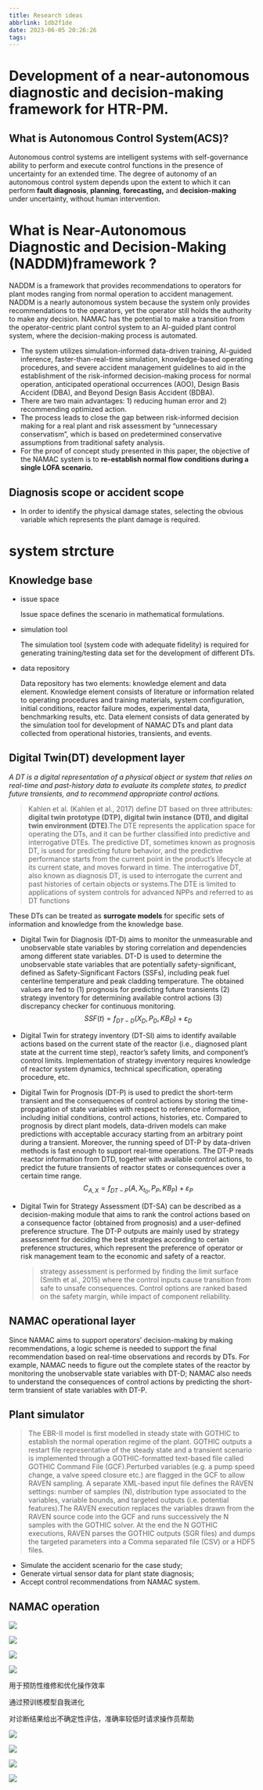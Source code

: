 ```yaml
---
title: Research ideas
abbrlink: 1db2f1de
date: 2023-06-05 20:26:26
tags:
---
```


# Development of a near-autonomous diagnostic and decision-making framework for HTR-PM.

## What is **Autonomous Control System(ACS)?**

Autonomous control systems are intelligent systems with self-governance ability to perform and execute control functions in the presence of uncertainty for an extended time. The degree of autonomy of an autonomous control system depends upon the extent to which it can perform **fault diagnosis**, **planning**, **forecasting,** and **decision-making** under uncertainty, without human intervention.

# What is Near-Autonomous Diagnostic and Decision-Making (NADDM)framework ?

NADDM is a framework that provides recommendations to operators for plant modes ranging from normal operation to accident management. NADDM is a nearly autonomous system because the system only provides recommendations to the operators, yet the operator still holds the authority to make any decision. NAMAC has the potential to make a transition from the operator-centric plant control system to an AI-guided plant control system, where the decision-making process is automated.

- The system utilizes simulation-informed data-driven training, AI-guided inference, faster-than-real-time simulation, knowledge-based operating procedures, and severe accident management guidelines to aid in the establishment of the risk-informed decision-making process for normal operation, anticipated operational occurrences (AOO), Design Basis Accident (DBA), and Beyond Design Basis Accident (BDBA).
- There are two main advantages: 1) reducing human error and 2) recommending optimized action.
- The process leads to close the gap between risk-informed decision making for a real plant and risk assessment by “unnecessary conservatism”, which is based on predetermined conservative assumptions from traditional safety analysis.
- For the proof of concept study presented in this paper, the objective of the NAMAC system is to **re-establish normal flow conditions during a single LOFA scenario.**

## Diagnosis scope or accident scope

- In order to identify the physical damage states, selecting the obvious variable which represents the plant damage is required.

#  system  strcture

## Knowledge base

- issue space

  Issue space defines the scenario in mathematical formulations. 

- simulation tool

  The simulation tool (system code with adequate fidelity) is required for generating training/testing data set for the development of different DTs.

- data repository

  Data repository has two elements: knowledge element and data element. Knowledge element consists of literature or information related to operating procedures and training materials, system configuration, initial conditions, reactor failure modes, experimental data, benchmarking results, etc. Data element consists of data generated by the simulation tool for development of NAMAC DTs and plant data collected from operational histories, transients, and events.

## Digital Twin(DT) development layer

*A DT is a digital representation of a physical object or system that relies on real-time and past-history data to evaluate its complete states, to predict future transients, and to recommend appropriate control actions.*

> Kahlen et al. (Kahlen et al., 2017) define DT based on three attributes: **digital twin prototype (DTP), digital twin instance (DTI), and digital twin environment (DTE)**.The DTE represents the application space for operating the DTs, and it can be further classified into predictive and interrogative DTEs. The predictive DT, sometimes known as prognosis DT, is used for predicting future behavior, and the predictive performance starts from the current point in the product’s lifecycle at its current state, and moves forward in time. The interrogative DT, also known as diagnosis DT, is used to interrogate the current and past histories of certain objects or systems.The DTE is limited to applications of system controls for advanced NPPs and referred to as DT functions

These DTs can be treated as **surrogate models** for specific sets of information and knowledge from the knowledge base.

- Digital Twin for Diagnosis (DT-D) aims to monitor the unmeasurable and unobservable state variables by storing correlation and dependencies among different state variables. DT-D is used to determine the unobservable state variables that are potentially safety-significant, defined as Safety-Significant Factors (SSFs), including peak fuel centerline temperature and peak cladding temperature. The obtained values are fed to (1) prognosis for predicting future transients (2) strategy inventory for determining available control actions (3) discrepancy checker for continuous monitoring.
  $$
  SSF(t)=	f_{DT-D}(X_D,P_D,KB_D)+\varepsilon_D
  $$

- Digital Twin for strategy inventory (DT-SI) aims to identify available actions based on the current state of the reactor (i.e., diagnosed plant state at the current time step), reactor’s safety limits, and component’s control limits. Implementation of strategy inventory requires knowledge of reactor system dynamics, technical specification, operating procedure, etc.

- Digital Twin for Prognosis (DT-P) is used to predict the short-term transient and the consequences of control actions by storing the time-propagation of state variables with respect to reference information, including initial conditions, control actions, histories, etc. Compared to prognosis by direct plant models, data-driven models can make predictions with acceptable accuracy starting from an arbitrary point during a transient. Moreover, the running speed of DT-P by data-driven methods is fast enough to support real-time operations. The DT-P reads reactor information from DTD, together with available control actions, to predict the future transients of reactor states or consequences over a certain time range.
  $$
  C_{A,X}=f_{DT-P}(A,X_{t_0},P_P,KB_P)+\varepsilon_P
  $$

- Digital Twin for Strategy Assessment (DT-SA) can be described as a decision-making module that aims to rank the control actions based on a consequence factor (obtained from prognosis) and a user-defined preference structure. The DT-P outputs are mainly used by strategy assessment for deciding the best strategies according to certain preference structures, which represent the preference of operator or risk management team to the economic and safety of a reactor.

  > strategy assessment is performed by finding the limit surface (Smith et al., 2015) where the control inputs cause transition from safe to unsafe consequences. Control options are ranked based on the safety margin, while impact of component reliability.

## NAMAC operational layer

Since NAMAC aims to support operators’ decision-making by making recommendations, a logic scheme is needed to support the final recommendation based on real-time observations and records by DTs. For example, NAMAC needs to figure out the complete states of the reactor by monitoring the unobservable state variables with DT-D; NAMAC also needs to understand the consequences of control actions by predicting the short-term transient of state variables with DT-P.

## Plant simulator

> The EBR-II model is first modelled in steady state with GOTHIC to establish the normal operation regime of the plant. GOTHIC outputs a restart file representative of the steady state and a transient scenario is implemented through a GOTHIC-formatted text-based file called GOTHIC Command File (GCF).Perturbed variables (e.g. a pump speed change, a valve speed closure etc.) are flagged in the GCF to allow RAVEN sampling. A separate XML-based input file defines the RAVEN settings: number of samples (N), distribution type associated to the variables, variable bounds, and targeted outputs (i.e. potential features).The RAVEN execution replaces the variables drawn from the RAVEN source code into the GCF and runs successively the N samples with the GOTHIC solver. At the end the N GOTHIC executions, RAVEN parses the GOTHIC outputs (SGR files) and dumps the targeted parameters into a Comma separated file (CSV) or a HDF5 files.

- Simulate the accident scenario for the case study;  
- Generate virtual sensor data for plant state diagnosis;  
- Accept control recommendations from NAMAC system.

## NAMAC operation

![](image-1.png)



![](image-2.png)

![](image-3.png)

![](image-4.png)

用于预防性维修和优化操作效率

通过预训练模型自我进化

对诊断结果给出不确定性评估，准确率较低时请求操作员帮助

![](image-5.png)

![](image-6.png)

![](image-7.png)

![](image-8.png)
